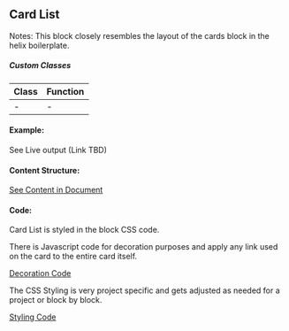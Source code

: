 ## Card List 

Notes: This block closely resembles the layout of the cards block in the helix boilerplate. 

##### Custom Classes 
|  Class | Function   |  
|--------|------------|
|   - |  -   |  


#### Example:

See Live output (Link TBD)

#### Content Structure:

[See Content in Document](https://docs.google.com/document/d/1k2UqwSl9x2QcDWRR2juTLE60EX963N82sWz50ThtFsA/edit)

#### Code:
Card List is styled in the block CSS code.

There is Javascript code for decoration purposes and apply any link used on the card to the entire card itself. 

[Decoration Code](card-list.js)

The CSS Styling is very project specific and gets adjusted as needed for a project or block by block.

[Styling Code](card-list.css)
